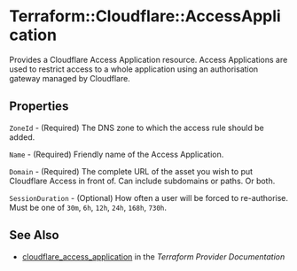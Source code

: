 # Terraform::Cloudflare::AccessApplication

Provides a Cloudflare Access Application resource. Access Applications
are used to restrict access to a whole application using an
authorisation gateway managed by Cloudflare.

## Properties

`ZoneId` - (Required) The DNS zone to which the access rule should be added.

`Name` - (Required) Friendly name of the Access Application.

`Domain` - (Required) The complete URL of the asset you wish to put
Cloudflare Access in front of. Can include subdomains or paths. Or both.

`SessionDuration` - (Optional) How often a user will be forced to
re-authorise. Must be one of `30m`, `6h`, `12h`, `24h`, `168h`, `730h`.


## See Also

* [cloudflare_access_application](https://www.terraform.io/docs/providers/cloudflare/r/access_application.html) in the _Terraform Provider Documentation_